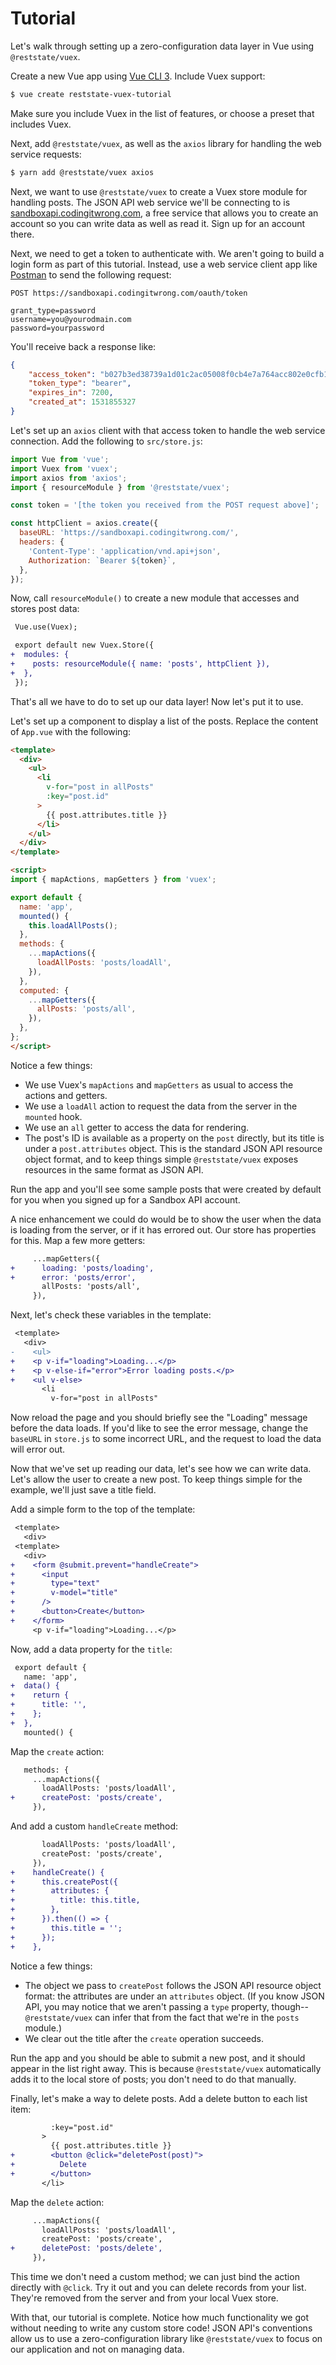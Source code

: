 # Tutorial

Let's walk through setting up a zero-configuration data layer in Vue using `@reststate/vuex`.

Create a new Vue app using [Vue CLI 3](https://cli.vuejs.org/). Include Vuex support:

```sh
$ vue create reststate-vuex-tutorial
```

Make sure you include Vuex in the list of features, or choose a preset that includes Vuex.

Next, add `@reststate/vuex`, as well as the `axios` library for handling the web service requests:

```sh
$ yarn add @reststate/vuex axios
```

Next, we want to use `@reststate/vuex` to create a Vuex store module for handling posts. The JSON API web service we'll be connecting to is [sandboxapi.codingitwrong.com](https://sandboxapi.codingitwrong.com/), a free service that allows you to create an account so you can write data as well as read it. Sign up for an account there.

Next, we need to get a token to authenticate with. We aren't going to build a login form as part of this tutorial. Instead, use a web service client app like [Postman](https://www.getpostman.com/) to send the following request:

```
POST https://sandboxapi.codingitwrong.com/oauth/token

grant_type=password
username=you@yourodmain.com
password=yourpassword
```

You'll receive back a response like:

```json
{
    "access_token": "b027b3ed38739a1d01c2ac05008f0cb4e7a764acc802e0cfb1e5bf1a4876597c",
    "token_type": "bearer",
    "expires_in": 7200,
    "created_at": 1531855327
}
```

Let's set up an `axios` client with that access token to handle the web service connection. Add the following to `src/store.js`:

```javascript
import Vue from 'vue';
import Vuex from 'vuex';
import axios from 'axios';
import { resourceModule } from '@reststate/vuex';

const token = '[the token you received from the POST request above]';

const httpClient = axios.create({
  baseURL: 'https://sandboxapi.codingitwrong.com/',
  headers: {
    'Content-Type': 'application/vnd.api+json',
    Authorization: `Bearer ${token}`,
  },
});
```

Now, call `resourceModule()` to create a new module that accesses and stores post data:

```diff
 Vue.use(Vuex);

 export default new Vuex.Store({
+  modules: {
+    posts: resourceModule({ name: 'posts', httpClient }),
+  },
 });
```

That's all we have to do to set up our data layer! Now let's put it to use.

Let's set up a component to display a list of the posts. Replace the content of `App.vue` with the following:

```html
<template>
  <div>
    <ul>
      <li
        v-for="post in allPosts"
        :key="post.id"
      >
        {{ post.attributes.title }}
      </li>
    </ul>
  </div>
</template>

<script>
import { mapActions, mapGetters } from 'vuex';

export default {
  name: 'app',
  mounted() {
    this.loadAllPosts();
  },
  methods: {
    ...mapActions({
      loadAllPosts: 'posts/loadAll',
    }),
  },
  computed: {
    ...mapGetters({
      allPosts: 'posts/all',
    }),
  },
};
</script>
```

Notice a few things:

- We use Vuex's `mapActions` and `mapGetters` as usual to access the actions and getters.
- We use a `loadAll` action to request the data from the server in the `mounted` hook.
- We use an `all` getter to access the data for rendering.
- The post's ID is available as a property on the `post` directly, but its title is under a `post.attributes` object. This is the standard JSON API resource object format, and to keep things simple `@reststate/vuex` exposes resources in the same format as JSON API.

Run the app and you'll see some sample posts that were created by default for you when you signed up for a Sandbox API account.

A nice enhancement we could do would be to show the user when the data is loading from the server, or if it has errored out. Our store has properties for this. Map a few more getters:

```diff
     ...mapGetters({
+      loading: 'posts/loading',
+      error: 'posts/error',
       allPosts: 'posts/all',
     }),
```

Next, let's check these variables in the template:

```diff
 <template>
   <div>
-    <ul>
+    <p v-if="loading">Loading...</p>
+    <p v-else-if="error">Error loading posts.</p>
+    <ul v-else>
       <li
         v-for="post in allPosts"
```

Now reload the page and you should briefly see the "Loading" message before the data loads. If you'd like to see the error message, change the `baseURL` in `store.js` to some incorrect URL, and the request to load the data will error out.

Now that we've set up reading our data, let's see how we can write data. Let's allow the user to create a new post. To keep things simple for the example, we'll just save a title field.

Add a simple form to the top of the template:

```diff
 <template>
   <div>
 <template>
   <div>
+    <form @submit.prevent="handleCreate">
+      <input
+        type="text"
+        v-model="title"
+      />
+      <button>Create</button>
+    </form>
     <p v-if="loading">Loading...</p>
```

Now, add a data property for the `title`:

```diff
 export default {
   name: 'app',
+  data() {
+    return {
+      title: '',
+    };
+  },
   mounted() {
```

Map the `create` action:

```diff
   methods: {
     ...mapActions({
       loadAllPosts: 'posts/loadAll',
+      createPost: 'posts/create',
     }),
```

And add a custom `handleCreate` method:

```diff
       loadAllPosts: 'posts/loadAll',
       createPost: 'posts/create',
     }),
+    handleCreate() {
+      this.createPost({
+        attributes: {
+          title: this.title,
+        },
+      }).then(() => {
+        this.title = '';
+      });
+    },
```

Notice a few things:

- The object we pass to `createPost` follows the JSON API resource object format: the attributes are under an `attributes` object. (If you know JSON API, you may notice that we aren't passing a `type` property, though--`@reststate/vuex` can infer that from the fact that we're in the `posts` module.)
- We clear out the title after the `create` operation succeeds.

Run the app and you should be able to submit a new post, and it should appear in the list right away. This is because `@reststate/vuex` automatically adds it to the local store of posts; you don't need to do that manually.

Finally, let's make a way to delete posts. Add a delete button to each list item:

```diff
         :key="post.id"
       >
         {{ post.attributes.title }}
+        <button @click="deletePost(post)">
+          Delete
+        </button>
       </li>
```

Map the `delete` action:

```diff
     ...mapActions({
       loadAllPosts: 'posts/loadAll',
       createPost: 'posts/create',
+      deletePost: 'posts/delete',
     }),
```

This time we don't need a custom method; we can just bind the action directly with `@click`. Try it out and you can delete records from your list. They're removed from the server and from your local Vuex store.

With that, our tutorial is complete. Notice how much functionality we got without needing to write any custom store code! JSON API's conventions allow us to use a zero-configuration library like `@reststate/vuex`  to focus on our application and not on managing data.
